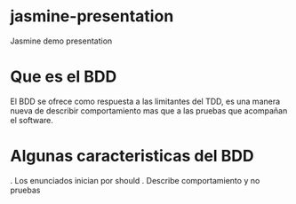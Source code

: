 jasmine-presentation
====================

Jasmine demo presentation

# Que es el BDD
El BDD se ofrece como respuesta a las limitantes del TDD, es una manera nueva de describir comportamiento mas que a las pruebas que acompañan el software.

# Algunas caracteristicas del BDD
. Los enunciados inician por should
. Describe comportamiento y no pruebas


